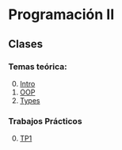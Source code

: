 # Programación II

## Clases

### Temas teórica:
0. [Intro](classes/Class-00-Introduction.slides.html)
1. [OOP](https://facultaddeingenieria.github.io/prog1/objects)
2. [Types](classes/Class-02-types.slides.html)


### Trabajos Prácticos
0. [TP1](https://github.com/FacultadDeIngenieria/prog2/blob/main/exercises/tp1)





